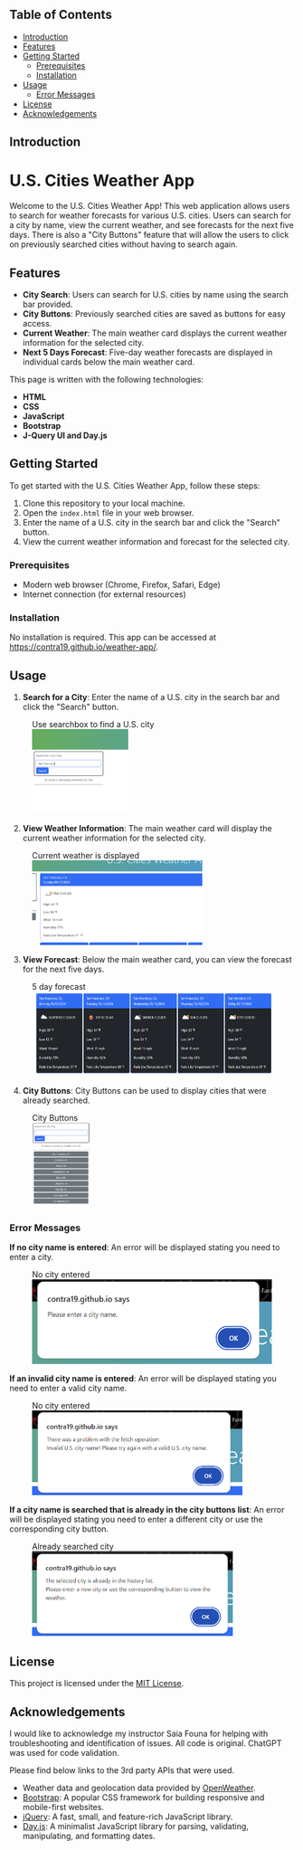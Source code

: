 ## Table of Contents

- [Introduction](#introduction)
- [Features](#features)
- [Getting Started](#getting-started)
  - [Prerequisites](#prerequisites)
  - [Installation](#installation)
- [Usage](#usage)
  - [Error Messages](#error-messages)
- [License](#license)
- [Acknowledgements](#acknowledgements)

## Introduction

# U.S. Cities Weather App

Welcome to the U.S. Cities Weather App! This web application allows users to search for weather forecasts for various U.S. cities. Users can search for a city by name, view the current weather, and see forecasts for the next five days. There is also a "City Buttons" feature that will allow the users to click on previously searched cities without having to search again.

## Features

- **City Search**: Users can search for U.S. cities by name using the search bar provided.
- **City Buttons**: Previously searched cities are saved as buttons for easy access.
- **Current Weather**: The main weather card displays the current weather information for the selected city.
- **Next 5 Days Forecast**: Five-day weather forecasts are displayed in individual cards below the main weather card.

This page is written with the following technologies:
- **HTML**
- **CSS**
- **JavaScript**
- **Bootstrap**
- **J-Query UI and Day.js**

## Getting Started

To get started with the U.S. Cities Weather App, follow these steps:

1. Clone this repository to your local machine.
2. Open the `index.html` file in your web browser.
3. Enter the name of a U.S. city in the search bar and click the "Search" button.
4. View the current weather information and forecast for the selected city.

### Prerequisites

- Modern web browser (Chrome, Firefox, Safari, Edge)
- Internet connection (for external resources)

### Installation

No installation is required. This app can be accessed at https://contra19.github.io/weather-app/.

## Usage

1. **Search for a City**: Enter the name of a U.S. city in the search bar and click the "Search" button.
  <figure>
    <figcaption>Use searchbox to find a U.S. city</figcaption>
    <img src="./assets/images/search.png" alt="searchbox" height="150">
  </figure>

2. **View Weather Information**: The main weather card will display the current weather information for the selected city.
  <figure>
    <figcaption>Current weather is displayed</figcaption>
    <img src="./assets/images/main-weather-card.png" alt="current weather" height="150">
  </figure>

3. **View Forecast**: Below the main weather card, you can view the forecast for the next five days.
  <figure>
    <figcaption>5 day forecast</figcaption>
    <img src="./assets/images/5-day-forecast.png" alt="5 day forecast" height="150">
  </figure>
  
4. **City Buttons**: City Buttons can be used to display cities that were already searched.
  <figure>
    <figcaption>City Buttons</figcaption>
    <img src="./assets/images/city-buttons.png" alt="5 day forecast" height="150">
  </figure>

### Error Messages

**If no city name is entered**: An error will be displayed stating you need to enter a city.
  <figure>
    <figcaption>No city entered</figcaption>
    <img src="./assets/images/no-city-entered.png" alt="no city entered" height="150">
  </figure>

**If an invalid city name is entered**: An error will be displayed stating you need to enter a valid city name.
  <figure>
    <figcaption>No city entered</figcaption>
    <img src="./assets/images/invalid-us-city-name-entered.png" alt="invalid city entered" height="150">
  </figure>

**If a city name is searched that is already in the city buttons list**: An error will be displayed stating you need to enter a different city or use the corresponding city button.
  <figure>
    <figcaption>Already searched city</figcaption>
    <img src="./assets/images/already-searched-city.png" alt="no city entered" height="150">
  </figure>

## License

This project is licensed under the [MIT License](LICENSE).

## Acknowledgements

I would like to acknowledge my instructor Saia Founa for helping with troubleshooting and identification of issues. All code is original. ChatGPT was used for code validation.  

Please find below links to the 3rd party APIs that were used.
- Weather data and geolocation data provided by [OpenWeather](https://openweathermap.org/).
- [Bootstrap](https://getbootstrap.com/): A popular CSS framework for building responsive and mobile-first websites.
- [jQuery](https://jquery.com/): A fast, small, and feature-rich JavaScript library.
- [Day.js](https://day.js.org/): A minimalist JavaScript library for parsing, validating, manipulating, and formatting dates.